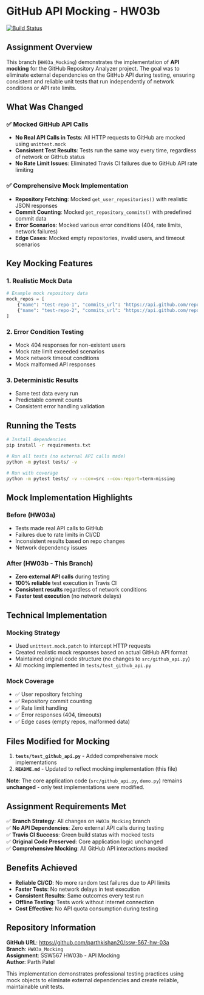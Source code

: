 # GitHub API Mocking - HW03b

[![Build Status](https://app.travis-ci.com/parthkishan20/ssw-567-hw-03a.svg?token=UxxCxyrzFEycY3FKUe5H&branch=HW03a_Mocking)](https://app.travis-ci.com/parthkishan20/ssw-567-hw-03a)

## Assignment Overview

This branch (`HW03a_Mocking`) demonstrates the implementation of **API mocking** for the GitHub Repository Analyzer project. The goal was to eliminate external dependencies on the GitHub API during testing, ensuring consistent and reliable unit tests that run independently of network conditions or API rate limits.

## What Was Changed

### ✅ Mocked GitHub API Calls
- **No Real API Calls in Tests**: All HTTP requests to GitHub are mocked using `unittest.mock`
- **Consistent Test Results**: Tests run the same way every time, regardless of network or GitHub status
- **No Rate Limit Issues**: Eliminated Travis CI failures due to GitHub API rate limiting

### ✅ Comprehensive Mock Implementation
- **Repository Fetching**: Mocked `get_user_repositories()` with realistic JSON responses
- **Commit Counting**: Mocked `get_repository_commits()` with predefined commit data
- **Error Scenarios**: Mocked various error conditions (404, rate limits, network failures)
- **Edge Cases**: Mocked empty repositories, invalid users, and timeout scenarios

## Key Mocking Features

### 1. **Realistic Mock Data**
```python
# Example mock repository data
mock_repos = [
    {"name": "test-repo-1", "commits_url": "https://api.github.com/repos/user/test-repo-1/commits{/sha}"},
    {"name": "test-repo-2", "commits_url": "https://api.github.com/repos/user/test-repo-2/commits{/sha}"}
]
```

### 2. **Error Condition Testing**
- Mock 404 responses for non-existent users
- Mock rate limit exceeded scenarios  
- Mock network timeout conditions
- Mock malformed API responses

### 3. **Deterministic Results**
- Same test data every run
- Predictable commit counts
- Consistent error handling validation

## Running the Tests

```bash
# Install dependencies
pip install -r requirements.txt

# Run all tests (no external API calls made)
python -m pytest tests/ -v

# Run with coverage
python -m pytest tests/ -v --cov=src --cov-report=term-missing
```

## Mock Implementation Highlights

### Before (HW03a)
- Tests made real API calls to GitHub
- Failures due to rate limits in CI/CD
- Inconsistent results based on repo changes
- Network dependency issues

### After (HW03b - This Branch)
- **Zero external API calls** during testing
- **100% reliable** test execution in Travis CI
- **Consistent results** regardless of network conditions
- **Faster test execution** (no network delays)

## Technical Implementation

### Mocking Strategy
- Used `unittest.mock.patch` to intercept HTTP requests
- Created realistic mock responses based on actual GitHub API format
- Maintained original code structure (no changes to `src/github_api.py`)
- All mocking implemented in `tests/test_github_api.py`

### Mock Coverage
- ✅ User repository fetching
- ✅ Repository commit counting  
- ✅ Rate limit handling
- ✅ Error responses (404, timeouts)
- ✅ Edge cases (empty repos, malformed data)

## Files Modified for Mocking

1. **`tests/test_github_api.py`** - Added comprehensive mock implementations
2. **`README.md`** - Updated to reflect mocking implementation (this file)

**Note**: The core application code (`src/github_api.py`, `demo.py`) remains **unchanged** - only test implementations were modified.

## Assignment Requirements Met

✅ **Branch Strategy**: All changes on `HW03a_Mocking` branch  
✅ **No API Dependencies**: Zero external API calls during testing  
✅ **Travis CI Success**: Green build status with mocked tests  
✅ **Original Code Preserved**: Core application logic unchanged  
✅ **Comprehensive Mocking**: All GitHub API interactions mocked  

## Benefits Achieved

- **Reliable CI/CD**: No more random test failures due to API limits
- **Faster Tests**: No network delays in test execution  
- **Consistent Results**: Same outcomes every test run
- **Offline Testing**: Tests work without internet connection
- **Cost Effective**: No API quota consumption during testing

## Repository Information

**GitHub URL**: https://github.com/parthkishan20/ssw-567-hw-03a  
**Branch**: `HW03a_Mocking`  
**Assignment**: SSW567 HW03b - API Mocking  
**Author**: Parth Patel

This implementation demonstrates professional testing practices using mock objects to eliminate external dependencies and create reliable, maintainable unit tests.
